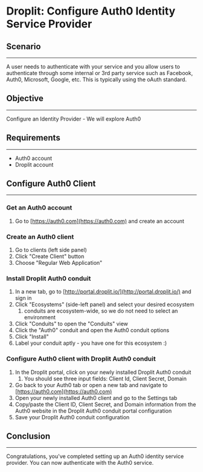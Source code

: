# Droplit: Configure Auth0 Identity Service Provider

## Scenario

---

A user needs to authenticate with your service and you allow users to authenticate through some internal or 3rd party service such as Facebook, Auth0, Microsoft, Google, etc. This is typically using the oAuth standard.

## Objective

---

Configure an Identity Provider - We will explore Auth0

## Requirements

---

* Auth0 account
* Droplit account

## Configure Auth0 Client

---

### Get an Auth0 account

1. Go to [https://auth0.com](https://auth0.com) and create an account

### Create an Auth0 client

1. Go to clients \(left side panel\)
2. Click "Create Client" button
3. Choose "Regular Web Application"

### Install Droplit Auth0 conduit

1. In a new tab, go to [http://portal.droplit.io/](http://portal.droplit.io/) and sign in
2. Click "Ecosystems" \(side-left panel\) and select your desired ecosystem
   1. conduits are ecosystem-wide, so we do not need to select an environment
3. Click "Conduits" to open the "Conduits" view
4. Click the "Auth0" conduit and open the Auth0 conduit options
5. Click "Install"
6. Label your conduit aptly - you have one for this ecosystem :\)

### Configure Auth0 client with Droplit Auth0 conduit

1. In the Droplit portal, click on your newly installed Droplit Auth0 conduit
   1. You should see three input fields: Client Id, Client Secret, Domain
2. Go back to your Auth0 tab or open a new tab and navigate to [https://auth0.com](https://auth0.com)
3. Open your newly installed Auth0 client and go to the Settings tab
4. Copy/paste the Client ID, Client Secret, and Domain information from the Auth0 website in the Droplit Auth0 conduit portal configuration
5. Save your Droplit Auth0 conduit configuration

## Conclusion

---

Congratulations, you've completed setting up an Auth0 identity service provider. You can now authenticate with the Auth0 service.

